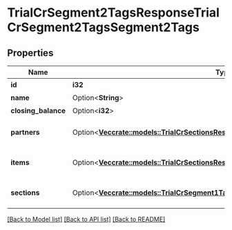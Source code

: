 # TrialCrSegment2TagsResponseTrialCrSegment2TagsSegment2Tags

## Properties

Name | Type | Description | Notes
------------ | ------------- | ------------- | -------------
**id** | **i32** | セグメント2タグID | 
**name** | Option<**String**> | セグメント2タグ名 | [optional]
**closing_balance** | Option<**i32**> | 期末残高 | [optional]
**partners** | Option<[**Vec<crate::models::TrialCrSectionsResponseTrialCrSectionsPartners>**](trialCrSectionsResponse_trial_cr_sections_partners.md)> | breakdown_display_type:partner, account_item_display_type:account_item指定時のみ含まれる | [optional]
**items** | Option<[**Vec<crate::models::TrialCrSectionsResponseTrialCrSectionsItems>**](trialCrSectionsResponse_trial_cr_sections_items.md)> | breakdown_display_type:item, account_item_display_type:account_item指定時のみ含まれる | [optional]
**sections** | Option<[**Vec<crate::models::TrialCrSegment1TagsResponseTrialCrSegment1TagsSections>**](trialCrSegment_1TagsResponse_trial_cr_segment_1_tags_sections.md)> | breakdown_display_type:section, account_item_display_type:account_item指定時のみ含まれる | [optional]

[[Back to Model list]](../README.md#documentation-for-models) [[Back to API list]](../README.md#documentation-for-api-endpoints) [[Back to README]](../README.md)


